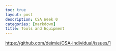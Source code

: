 ```yaml
---
toc: true
layout: post
description: CSA Week 0
categories: [markdown]
title: Tools and Equipment
---
```


https://github.com/deimie/CSA-individual/issues/1
